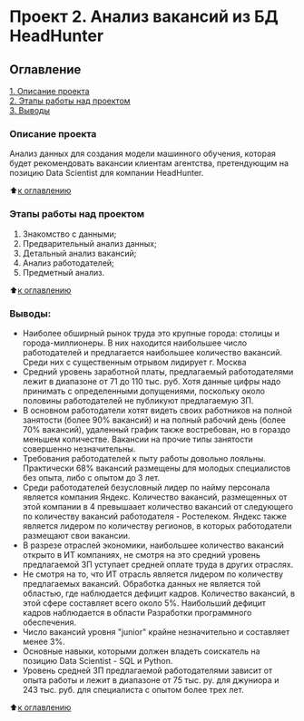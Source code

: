 # Проект 2. Анализ вакансий из БД HeadHunter

## Оглавление  
[1. Описание проекта](https://github.com/PapylevMN/SF_Data_Science_Course/tree/main/PROJECT_2/readme.md#Описание-проекта)  
[2. Этапы работы над проектом](https://github.com/PapylevMN/SF_Data_Science_Course/tree/main/PROJECT_2/readme.md#Этапы-работы-над-проектом)  
[3. Выводы](https://github.com/PapylevMN/SF_Data_Science_Course/tree/main/PROJECT_2/readme.md#Выводы) 

### Описание проекта    
Анализ данных для создания модели машинного обучения, которая будет рекомендовать вакансии клиентам агентства, претендующим на позицию Data Scientist для компании HeadHunter.

:arrow_up:[к оглавлению](https://github.com/PapylevMN/SF_Data_Science_Course/tree/main/PROJECT_2/readme.md#Оглавление)


### Этапы работы над проектом  
1. Знакомство с данными;
2. Предварительный анализ данных;
3. Детальный анализ вакансий;
4. Анализ работодателей;
5. Предметный анализ.

:arrow_up:[к оглавлению](https://github.com/PapylevMN/SF_Data_Science_Course/tree/main/PROJECT_2/readme.md#Оглавление)


### Выводы:  
 
* Наиболее обширный рынок труда это крупные города: столицы и города-миллионеры. В них находится наибольшее число работодателей и предлагается наибольшее количество вакансий. Среди них с существенным отрывом лидирует г. Москва
* Средний уровень заработной платы, предлагаемый работодателями лежит в диапазоне от 71 до 110 тыс. руб. Хотя данные цифры надо принимать с определенными допущениями, поскольку около половины работодателей не публикуют предлагаемую ЗП. 
* В основном работодатели хотят видеть своих работников на полной занятости (более 90% вакансий) и на полный рабочий день (более 70% вакансий), удаленный график также востребован, но в гораздо меньшем количестве. Вакансии на прочие типы занятости совершенно незначительны. 
* Требования работодателей к пыту работы довольно лояльны. Практически 68% вакансий размещены для молодых специалистов без опыта, либо с опытом до 3 лет.
* Среди работодателей безусловный лидер по найму персонала является компания Яндекс. Количество вакансий, размещенных от этой компании в 4 превышаает количество вакансий от следующего по количеству вакансий работодателя - Ростелеком. Яндекс также является лидером по количеству регионов, в которых работодатели размещают свои вакансии. 
* В разрезе отраслей экономики, наибольшее количество вакансий открыто в ИТ компаниях, не смотря на это средний уровень предлагаемой ЗП уступает средней оплате труда в других отраслях.
* Не смотря на то, что ИТ отрасль является лидером по количеству предлагаемых вакансий. Обработка данных не является той областью, где наблюдается дефицит кадров. Количество вакансий, в этой сфере составляет всего около 5%. Наибольший дефицит кадров наблюдается в области Разработки программного обеспечения. 
* Число вакансий уровня "junior" крайне незначительно и составляет менее 3%. 
* Основные навыки, которыми должен владеть соискатель на позицию Data Scientist - SQL и Python. 
* Уровень средней ЗП предлагаемой работодателями зависит от опыта работы и лежит в диапазоне от 75 тыс. ру. для джуниора и 243 тыс. руб. для специалиста с опытом более трех лет.


:arrow_up:[к оглавлению](https://github.com/PapylevMN/SF_Data_Science_Course/tree/main/PROJECT_2/readme.md#Оглавление)